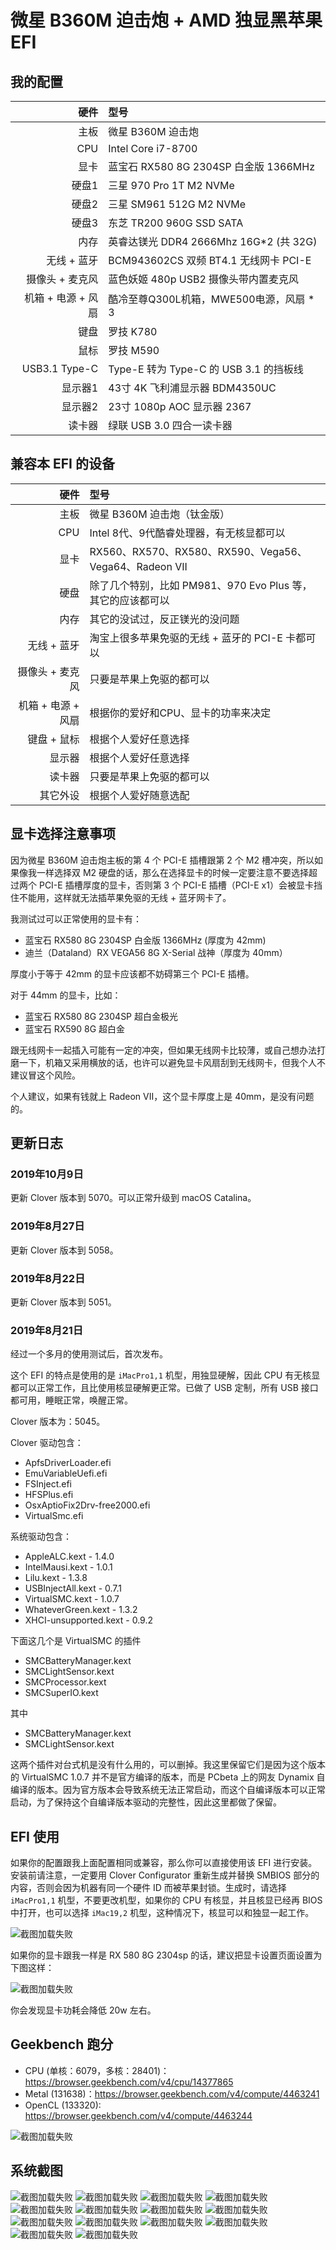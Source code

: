 # 微星 B360M 迫击炮 + AMD 独显黑苹果 EFI

## 我的配置

|         硬件       |                   型号                  | 
|-------------------:|:----------------------------------------|
|               主板 | 微星 B360M 迫击炮                       |
|                CPU | Intel Core i7-8700                      |
|               显卡 | 蓝宝石 RX580 8G 2304SP 白金版 1366MHz   |
|              硬盘1 | 三星 970 Pro 1T M2 NVMe                 |
|              硬盘2 | 三星 SM961 512G M2 NVMe                 |
|              硬盘3 | 东芝 TR200 960G SSD SATA                |
|               内存 | 英睿达镁光 DDR4 2666Mhz 16G*2 (共 32G)  |
|        无线 + 蓝牙 | BCM943602CS 双频 BT4.1 无线网卡 PCI-E   |
|    摄像头 + 麦克风 | 蓝色妖姬 480p USB2 摄像头带内置麦克风   |
| 机箱 + 电源 + 风扇 | 酷冷至尊Q300L机箱，MWE500电源，风扇 * 3 |
|               键盘 | 罗技 K780                               |
|               鼠标 | 罗技 M590                               |
|      USB3.1 Type-C | Type-E 转为 Type-C 的 USB 3.1 的挡板线  |
|            显示器1 | 43寸 4K 飞利浦显示器 BDM4350UC          |
|            显示器2 | 23寸 1080p AOC 显示器 2367              |
|             读卡器 | 绿联 USB 3.0 四合一读卡器               |

## 兼容本 EFI 的设备

|         硬件       |                              型号                           | 
|-------------------:|:------------------------------------------------------------|
|               主板 | 微星 B360M 迫击炮（钛金版）                                 |
|                CPU | Intel 8代、9代酷睿处理器，有无核显都可以                    |
|               显卡 | RX560、RX570、RX580、RX590、Vega56、Vega64、Radeon VII      |
|               硬盘 | 除了几个特别，比如 PM981、970 Evo Plus 等，其它的应该都可以 |
|               内存 | 其它的没试过，反正镁光的没问题                              |
|        无线 + 蓝牙 | 淘宝上很多苹果免驱的无线 + 蓝牙的 PCI-E 卡都可以            |
|    摄像头 + 麦克风 | 只要是苹果上免驱的都可以                                    |
| 机箱 + 电源 + 风扇 | 根据你的爱好和CPU、显卡的功率来决定                         |
|        键盘 + 鼠标 | 根据个人爱好任意选择                                        |
|             显示器 | 根据个人爱好任意选择                                        |
|             读卡器 | 只要是苹果上免驱的都可以                                    |
|           其它外设 | 根据个人爱好随意选配                                        |

## 显卡选择注意事项

因为微星 B360M 迫击炮主板的第 4 个 PCI-E 插槽跟第 2 个 M2 槽冲突，所以如果像我一样选择双 M2 硬盘的话，那么在选择显卡的时候一定要注意不要选择超过两个 PCI-E 插槽厚度的显卡，否则第 3 个 PCI-E 插槽（PCI-E x1）会被显卡挡住不能用，这样就无法插苹果免驱的无线 + 蓝牙网卡了。

我测试过可以正常使用的显卡有：

* 蓝宝石 RX580 8G 2304SP 白金版 1366MHz (厚度为 42mm)
* 迪兰（Dataland）RX VEGA56 8G X-Serial 战神（厚度为 40mm）

厚度小于等于 42mm 的显卡应该都不妨碍第三个 PCI-E 插槽。

对于 44mm 的显卡，比如：

* 蓝宝石 RX580 8G 2304SP 超白金极光
* 蓝宝石 RX590 8G 超白金

跟无线网卡一起插入可能有一定的冲突，但如果无线网卡比较薄，或自己想办法打磨一下，机箱又采用横放的话，也许可以避免显卡风扇刮到无线网卡，但我个人不建议冒这个风险。

个人建议，如果有钱就上 Radeon VII，这个显卡厚度上是 40mm，是没有问题的。

## 更新日志

### 2019年10月9日

更新 Clover 版本到 5070。可以正常升级到 macOS Catalina。

### 2019年8月27日

更新 Clover 版本到 5058。

### 2019年8月22日

更新 Clover 版本到 5051。

### 2019年8月21日

经过一个多月的使用测试后，首次发布。

这个 EFI 的特点是使用的是 `iMacPro1,1` 机型，用独显硬解，因此 CPU 有无核显都可以正常工作，且比使用核显硬解更正常。已做了 USB 定制，所有 USB 接口都可用，睡眠正常，唤醒正常。

Clover 版本为：5045。

Clover 驱动包含：

* ApfsDriverLoader.efi
* EmuVariableUefi.efi
* FSInject.efi
* HFSPlus.efi
* OsxAptioFix2Drv-free2000.efi
* VirtualSmc.efi

系统驱动包含：

* AppleALC.kext - 1.4.0
* IntelMausi.kext - 1.0.1
* Lilu.kext - 1.3.8
* USBInjectAll.kext - 0.7.1
* VirtualSMC.kext - 1.0.7
* WhateverGreen.kext - 1.3.2
* XHCI-unsupported.kext - 0.9.2

下面这几个是 VirtualSMC 的插件

* SMCBatteryManager.kext
* SMCLightSensor.kext
* SMCProcessor.kext
* SMCSuperIO.kext

其中
* SMCBatteryManager.kext
* SMCLightSensor.kext

这两个插件对台式机是没有什么用的，可以删掉。我这里保留它们是因为这个版本的 VirtualSMC 1.0.7 并不是官方编译的版本，而是 PCbeta 上的网友 Dynamix 自编译的版本。因为官方版本会导致系统无法正常启动，而这个自编译版本可以正常启动，为了保持这个自编译版本驱动的完整性，因此这里都做了保留。

## EFI 使用

如果你的配置跟我上面配置相同或兼容，那么你可以直接使用该 EFI 进行安装。安装前请注意，一定要用 Clover Configurator 重新生成并替换 SMBIOS 部分的内容，否则会因为机器有同一个硬件 ID 而被苹果封锁。生成时，请选择 `iMacPro1,1` 机型，不要更改机型，如果你的 CPU 有核显，并且核显已经再 BIOS 中打开，也可以选择 `iMac19,2` 机型，这种情况下，核显可以和独显一起工作。

![截图加载失败](ScreenShot/SMBIOS@2x.png)

如果你的显卡跟我一样是 RX 580 8G 2304sp 的话，建议把显卡设置页面设置为下图这样：

![截图加载失败](ScreenShot/GPUConfig@2x.png)

你会发现显卡功耗会降低 20w 左右。

## Geekbench 跑分

* CPU (单核：6079，多核：28401)：https://browser.geekbench.com/v4/cpu/14377865
* Metal (131638)：https://browser.geekbench.com/v4/compute/4463241
* OpenCL (133320): https://browser.geekbench.com/v4/compute/4463244

![截图加载失败](ScreenShot/CINEBENCH20@2x.png)

## 系统截图

![截图加载失败](ScreenShot/neofetch@2x.png)
![截图加载失败](ScreenShot/AboutMyMac@2x.png)
![截图加载失败](ScreenShot/Audio@2x.png)
![截图加载失败](ScreenShot/Microphone@2x.png)
![截图加载失败](ScreenShot/Monitor@2x.png)
![截图加载失败](ScreenShot/Monitor2@2x.png)
![截图加载失败](ScreenShot/VideoProc@2x.png)
![截图加载失败](ScreenShot/USB@2x.png)
![截图加载失败](ScreenShot/LAN@2x.png)
![截图加载失败](ScreenShot/Wifi@2x.png)
![截图加载失败](ScreenShot/BT@2x.png)
![截图加载失败](ScreenShot/GPU_Monitor@2x.png)
![截图加载失败](ScreenShot/GraphicsDriver@2x.png)
![截图加载失败](ScreenShot/HWMonitorSMC2@2x.png)